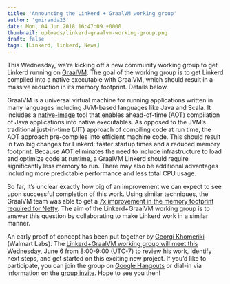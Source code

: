 ```yaml
---
title: 'Announcing the Linkerd + GraalVM working group'
author: 'gmiranda23'
date: Mon, 04 Jun 2018 16:47:09 +0000
thumbnail: uploads/linkerd-graalvm-working-group.png
draft: false
tags: [Linkerd, linkerd, News]
---
```


This Wednesday, we’re kicking off a new community working group to get Linkerd
running on [GraalVM](https://www.graalvm.org/). The goal of the working group is
to get Linkerd compiled into a native executable with GraalVM, which should
result in a massive reduction in its memory footprint. Details below.

GraalVM is a universal virtual machine for running applications written in many
languages including JVM-based languages like Java and Scala. It includes a
[native-image](http://www.graalvm.org/docs/reference-manual/aot-compilation/)
tool that enables ahead-of-time (AOT) compilation of Java applications into
native executables. As opposed to the JVM’s traditional just-in-time (JIT)
approach of compiling code at run time, the AOT approach pre-compiles into
efficient machine code. This should result in two big changes for Linkerd:
faster startup times and a reduced memory footprint. Because AOT eliminates the
need to include infrastructure to load and optimize code at runtime, a GraalVM
Linkerd should require significantly less memory to run. There may also be
additional advantages including more predictable performance and less total CPU
usage.

So far, it’s unclear exactly how big of an improvement we can expect to see upon
successful completion of this work. Using similar techniques, the GraalVM team
was able to get a [7x improvement in the memory footprint required for
Netty](https://medium.com/graalvm/instant-netty-startup-using-graalvm-native-image-generation-ed6f14ff7692).
The aim of the Linkerd+GraalVM working group is to answer this question by
collaborating to make Linkerd work in a similar manner.

An early proof of concept has been put together by [Georgi
Khomeriki](https://github.com/flatmap13) (Walmart Labs). The [Linkerd+GraalVM
working group will meet this
Wednesday](https://lists.cncf.io/g/cncf-linkerd-graal-wg/message/16), June 6
from 8:00-9:00 (UTC-7) to review his work, identify next steps, and get started
on this exciting new project. If you’d like to participate, you can join the
group on [Google Hangouts](http://meet.google.com/gtz-htoa-mik) or dial-in via
information on the [group
invite](https://lists.cncf.io/g/cncf-linkerd-graal-wg/message/16). Hope to see
you then!
